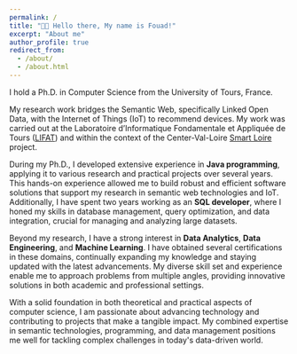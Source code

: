```yaml
---
permalink: /
title: "👋🏼 Hello there, My name is Fouad!"
excerpt: "About me"
author_profile: true
redirect_from: 
  - /about/
  - /about.html
---
```


I hold a Ph.D. in Computer Science from the University of Tours, France.

My research work bridges the Semantic Web, specifically Linked Open Data, with the Internet of Things (IoT) to recommend devices. My work was carried out at the Laboratoire d’Informatique Fondamentale et Appliquée de Tours ([LIFAT](https://univ-tours.hal.science/LIFAT)) and within the context of the Center-Val-Loire [Smart Loire](https://smartloire.univ-tours.fr/) project.

During my Ph.D., I developed extensive experience in **Java programming**, applying it to various research and practical projects over several years. This hands-on experience allowed me to build robust and efficient software solutions that support my research in semantic web technologies and IoT. Additionally, I have spent two years working as an **SQL developer**, where I honed my skills in database management, query optimization, and data integration, crucial for managing and analyzing large datasets.

Beyond my research, I have a strong interest in **Data Analytics**, **Data Engineering**, and **Machine Learning**. I have obtained several certifications in these domains, continually expanding my knowledge and staying updated with the latest advancements. My diverse skill set and experience enable me to approach problems from multiple angles, providing innovative solutions in both academic and professional settings.

With a solid foundation in both theoretical and practical aspects of computer science, I am passionate about advancing technology and contributing to projects that make a tangible impact. My combined expertise in semantic technologies, programming, and data management positions me well for tackling complex challenges in today's data-driven world.
